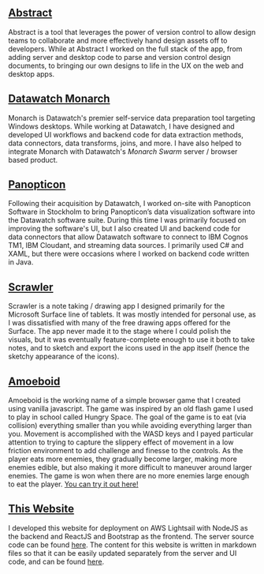 ## [Abstract](https://www.abstract.com)

Abstract is a tool that leverages the
power of version control to allow design teams to collaborate and more
effectively hand design assets off to developers. While at Abstract I
worked on the full stack of the app, from adding server and desktop
code to parse and version control design documents, to bringing our
own designs to life in the UX on the web and desktop apps.

## [Datawatch Monarch](https://www.datawatch.com/our-platform/monarch/)

Monarch is Datawatch's premier self-service data preparation tool
targeting Windows desktops. While working at Datawatch, I have
designed and developed UI workflows and backend code for data
extraction methods, data connectors, data transforms, joins, and
more. I have also helped to integrate Monarch with Datawatch's _Monarch Swarm_
server / browser based product.

## [Panopticon](https://www.panopticon.com/)

Following their acquisition by Datawatch, I worked on-site with
Panopticon Software in Stockholm to bring Panopticon’s data
visualization software into the Datawatch software suite. During
this time I was primarily focused on improving the software's UI,
but I also created UI and backend code for data connectors that
allow Datawatch software to connect to IBM Cognos TM1, IBM Cloudant,
and streaming data sources. I primarily used C# and XAML, but there
were occasions where I worked on backend code written in Java.

## [Scrawler](https://github.com/jleldridge/Scrawler)

Scrawler is a note taking / drawing app I designed primarily for the
Microsoft Surface line of tablets. It was mostly intended for
personal use, as I was dissatisfied with many of the free drawing
apps offered for the Surface. The app never made it to the stage
where I could polish the visuals, but it was eventually
feature-complete enough to use it both to take notes, and to sketch
and export the icons used in the app itself (hence the sketchy
appearance of the icons).

## [Amoeboid](https://github.com/jleldridge/Amoeboid)

Amoeboid is the working name of a simple browser game that I created
using vanilla javascript. The game was inspired by an old flash game
I used to play in school called Hungry Space. The goal of the game
is to eat (via collision) everything smaller than you while avoiding
everything larger than you. Movement is accomplished with the WASD
keys and I payed particular attention to trying to capture the
slippery effect of movement in a low friction environment to add
challenge and finesse to the controls. As the player eats more
enemies, they gradually become larger, making more enemies edible,
but also making it more difficult to maneuver around larger enemies.
The game is won when there are no more enemies large enough to eat
the player. [You can try it out here!](https://jleldridge.github.io/Amoeboid/)

## [This Website](https://github.com/jleldridge/personal-website-ui)

I developed this website for deployment on AWS Lightsail with NodeJS as the backend
and ReactJS and Bootstrap as the frontend. The server source code can be found [here](https://github.com/jleldridge/personal-website-api).
The content for this website is written in markdown files so that it can be easily updated
separately from the server and UI code, and can be found [here](https://github.com/jleldridge/personal-website-content).
